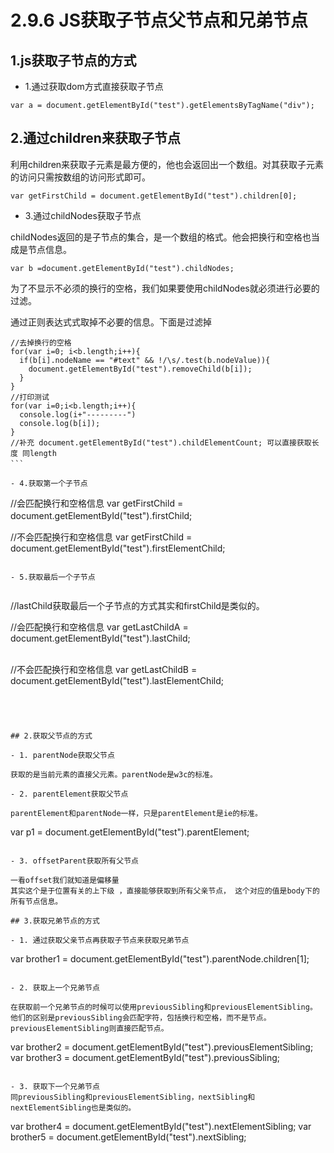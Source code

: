 # 2.9.6 JS获取子节点父节点和兄弟节点

## 1.js获取子节点的方式
- 1.通过获取dom方式直接获取子节点
```
var a = document.getElementById("test").getElementsByTagName("div");
```

## 2.通过children来获取子节点

利用children来获取子元素是最方便的，他也会返回出一个数组。对其获取子元素的访问只需按数组的访问形式即可。

```
var getFirstChild = document.getElementById("test").children[0];
```

- 3.通过childNodes获取子节点


childNodes返回的是子节点的集合，是一个数组的格式。他会把换行和空格也当成是节点信息。

```
var b =document.getElementById("test").childNodes;
```

为了不显示不必须的换行的空格，我们如果要使用childNodes就必须进行必要的过滤。

通过正则表达式式取掉不必要的信息。下面是过滤掉


```
//去掉换行的空格
for(var i=0; i<b.length;i++){
  if(b[i].nodeName == "#text" && !/\s/.test(b.nodeValue)){
    document.getElementById("test").removeChild(b[i]);
  }
}
//打印测试
for(var i=0;i<b.length;i++){
  console.log(i+"---------")
  console.log(b[i]);
}
//补充 document.getElementById("test").childElementCount; 可以直接获取长度 同length
```　　

- 4.获取第一个子节点　

```
//会匹配换行和空格信息
var getFirstChild = document.getElementById("test").firstChild;
　　

//不会匹配换行和空格信息
var getFirstChild = document.getElementById("test").firstElementChild;

```

- 5.获取最后一个子节点
 
```
//lastChild获取最后一个子节点的方式其实和firstChild是类似的。

//会匹配换行和空格信息
var getLastChildA = document.getElementById("test").lastChild;

<br>//不会匹配换行和空格信息
var getLastChildB = document.getElementById("test").lastElementChild;
```
 

 

## 2.获取父节点的方式

- 1. parentNode获取父节点

获取的是当前元素的直接父元素。parentNode是w3c的标准。

- 2. parentElement获取父节点

parentElement和parentNode一样，只是parentElement是ie的标准。
```
var p1 = document.getElementById("test").parentElement;
```

- 3. offsetParent获取所有父节点

一看offset我们就知道是偏移量 
其实这个是于位置有关的上下级 ，直接能够获取到所有父亲节点， 这个对应的值是body下的所有节点信息。

## 3.获取兄弟节点的方式

- 1. 通过获取父亲节点再获取子节点来获取兄弟节点

```
var brother1 = document.getElementById("test").parentNode.children[1];
```

- 2. 获取上一个兄弟节点

在获取前一个兄弟节点的时候可以使用previousSibling和previousElementSibling。
他们的区别是previousSibling会匹配字符，包括换行和空格，而不是节点。
previousElementSibling则直接匹配节点。

```
var brother2 = document.getElementById("test").previousElementSibling;
var brother3 = document.getElementById("test").previousSibling;
```

- 3. 获取下一个兄弟节点
同previousSibling和previousElementSibling，nextSibling和nextElementSibling也是类似的。

```
var brother4 = document.getElementById("test").nextElementSibling;
var brother5 = document.getElementById("test").nextSibling;
```

